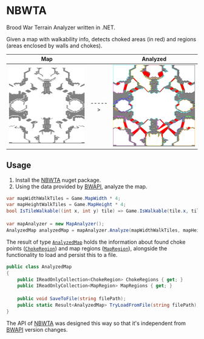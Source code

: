 # NBWTA
Brood War Terrain Analyzer written in .NET.

Given a map with walkability info, detects choked areas (in red) and regions (areas enclosed by walls and chokes).

Map | | Analyzed
:-------------------------:|:-------------------------:|:-------------------------:
<img src="https://github.com/Vladimir-Pavelka/NBWTA/blob/master/Tests/BwMaps/CircuitBreaker/CircuitBreaker_walls.bmp" width="350" />  |       ----->     |<img src="https://github.com/Vladimir-Pavelka/NBWTA/blob/master/Tests/MapAnalysisResults/CircuitBreaker.bmp" width="350" />



## Usage
1. Install the [NBWTA](https://www.nuget.org/packages/NBWTA/) nuget package.
2. Using the data provided by [BWAPI](https://bwapi.github.io/), analyze the map.
```csharp
var mapWidthWalkTiles = Game.MapWidth * 4;
var mapHeightWalkTiles = Game.MapHeight * 4;
bool IsTileWalkable((int x, int y) tile) => Game.IsWalkable(tile.x, tile.x);

var mapAnalyzer = new MapAnalyzer();
AnalyzedMap analyzedMap = mapAnalyzer.Analyze(mapWidthWalkTiles, mapHeightWalkTiles, IsTileWalkable);
```
The result of type [`AnalyzedMap`](https://github.com/Vladimir-Pavelka/NBWTA/blob/master/NBWTA/Result/AnalyzedMap.cs) holds the information about found choke points ([`ChokeRegion`](https://github.com/Vladimir-Pavelka/NBWTA/blob/master/NBWTA/Result/ChokeRegion.cs)) and map regions ([`MapRegion`](https://github.com/Vladimir-Pavelka/NBWTA/blob/master/NBWTA/Result/MapRegion.cs)), alongside the functionality to load and persist this to a file.
```csharp
public class AnalyzedMap
{
    public IReadOnlyCollection<ChokeRegion> ChokeRegions { get; }
    public IReadOnlyCollection<MapRegion> MapRegions { get; }

    public void SaveToFile(string filePath);
    public static Result<AnalyzedMap> TryLoadFromFile(string filePath);
}
```

The API of [NBWTA](https://www.nuget.org/packages/NBWTA/) was designed this way so that it's independent from [BWAPI](https://bwapi.github.io/) version changes.
